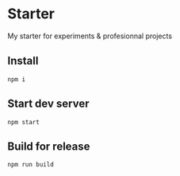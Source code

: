 # Starter
My starter for experiments & profesionnal projects

## Install

	npm i

## Start dev server
	npm start

## Build for release
	npm run build
